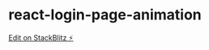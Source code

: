 # react-login-page-animation

[Edit on StackBlitz ⚡️](https://stackblitz.com/edit/react-login-page-animation)